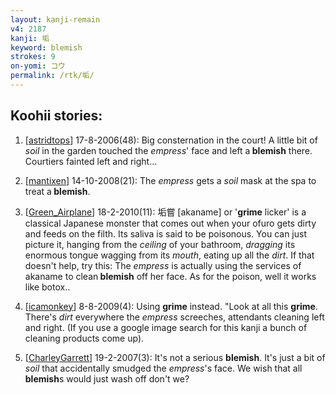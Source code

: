 ```yaml
---
layout: kanji-remain
v4: 2187
kanji: 垢
keyword: blemish
strokes: 9
on-yomi: コウ
permalink: /rtk/垢/
---
```


## Koohii stories: 

1) [<a href="http://kanji.koohii.com/profile/astridtops">astridtops</a>] 17-8-2006(48): Big consternation in the court! A little bit of <em>soil</em> in the garden touched the <em>empress</em>&#039; face and left a<strong> blemish</strong> there. Courtiers fainted left and right...

2) [<a href="http://kanji.koohii.com/profile/mantixen">mantixen</a>] 14-10-2008(21): The <em>empress</em> gets a <em>soil</em> mask at the spa to treat a<strong> blemish</strong>.

3) [<a href="http://kanji.koohii.com/profile/Green_Airplane">Green_Airplane</a>] 18-2-2010(11): 垢嘗 [akaname] or &#039;<strong>grime</strong> licker&#039; is a classical Japanese monster that comes out when your ofuro gets dirty and feeds on the filth. Its saliva is said to be poisonous. You can just picture it, hanging from the <em>ceiling</em> of your bathroom, <em>dragging</em> its enormous tongue wagging from its <em>mouth</em>, eating up all the <em>dirt</em>. If that doesn&#039;t help, try this: The <em>empress</em> is actually using the services of akaname to clean<strong> blemish</strong> off her face. As for the poison, well it works like botox..

4) [<a href="http://kanji.koohii.com/profile/icamonkey">icamonkey</a>] 8-8-2009(4): Using <strong>grime</strong> instead. &quot;Look at all this <strong>grime</strong>. There&#039;s <em>dirt</em> everywhere the <em>empress</em> screeches, attendants cleaning left and right. (If you use a google image search for this kanji a bunch of cleaning products come up).

5) [<a href="http://kanji.koohii.com/profile/CharleyGarrett">CharleyGarrett</a>] 19-2-2007(3): It&#039;s not a serious <strong>blemish</strong>. It&#039;s just a bit of <em>soil</em> that accidentally smudged the <em>empress</em>&#039;s face. We wish that all <strong>blemish</strong>s would just wash off don&#039;t we?

